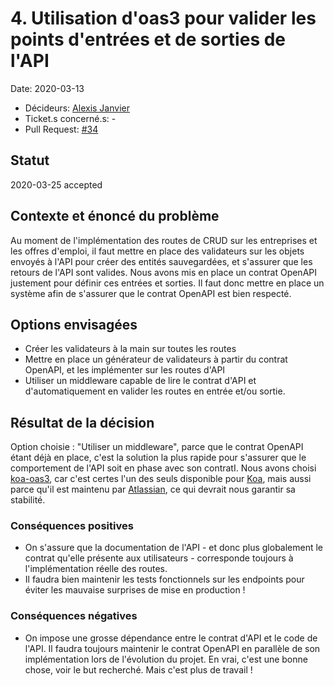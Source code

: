 # 4. Utilisation d'oas3 pour valider les points d'entrées et de sorties de l'API

Date: 2020-03-13

-   Décideurs: [Alexis Janvier](https://github.com/alexisjanvier)
-   Ticket.s concerné.s: -
-   Pull Request: [#34](https://github.com/CaenCamp/jobs-caen-camp/pull/34)

## Statut

2020-03-25 accepted

## Contexte et énoncé du problème

Au moment de l'implémentation des routes de CRUD sur les entreprises et les offres d'emploi, il faut mettre en place des validateurs sur les objets envoyés à l'API pour créer des entités sauvegardées, et s'assurer que les retours de l'API sont valides. Nous avons mis en place un contrat OpenAPI justement pour définir ces entrées et sorties. Il faut donc mettre en place un système afin de s'assurer que le contrat OpenAPI est bien respecté.

## Options envisagées

-   Créer les validateurs à la main sur toutes les routes
-   Mettre en place un générateur de validateurs à partir du contrat OpenAPI, et les implémenter sur les routes d'API
-   Utiliser un middleware capable de lire le contrat d'API et d'automatiquement en valider les routes en entrée et/ou sortie.

## Résultat de la décision

Option choisie : "Utiliser un middleware", parce que le contrat OpenAPI étant déjà en place, c'est la solution la plus rapide pour s'assurer que le comportement de l'API soit en phase avec son contratI. Nous avons choisi [koa-oas3](https://github.com/atlassian/koa-oas3), car c'est certes l'un des seuls disponible pour [Koa](https://koajs.com/), mais aussi parce qu'il est maintenu par [Atlassian](https://www.atlassian.com/), ce qui devrait nous garantir sa stabilité.

### Conséquences positives

-   On s'assure que la documentation de l'API - et donc plus globalement le contrat qu'elle présente aux utilisateurs - corresponde toujours à l'implémentation réelle des routes.
-   Il faudra bien maintenir les tests fonctionnels sur les endpoints pour éviter les mauvaise surprises de mise en production !

### Conséquences négatives

-   On impose une grosse dépendance entre le contrat d'API et le code de l'API. Il faudra toujours maintenir le contrat OpenAPI en parallèle de son implémentation lors de l'évolution du projet. En vrai, c'est une bonne chose, voir le but recherché. Mais c'est plus de travail !

